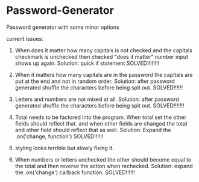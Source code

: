 # Password-Generator
Password generator with some minor options

current issues:
1. When does it matter how many capitals is not checked and
    the capitals checkmark is unchecked then checked "does it matter" number input shows up again.
      Solution: quick if statement
      SOLVED!!!!!!!!

2. When it matters how many capitals are in the password the capitals are put at the end and not in random order.
  Solution: after password generated shuffle the characters before being spit out.
  SOLVED!!!!!!

3. Letters and numbers are not mixed at all.
  Solution: after password generated shuffle the characters before being spit out.
  SOLVED!!!!!!!

4. Total needs to be factored into the program. When total set the other fields should reflect that. and when other fields are changed the total and other field should reflect that as well.
Solution: Expand the .on('change, function')
SOLVED!!!!!!

5. styling looks terrible but slowly fixing it.

6. When numbers or letters unchecked the other should become equal to the total and then reverse the action when rechecked.
Solution: expand the .on('change') callback function.
SOLVED!!!!!!
